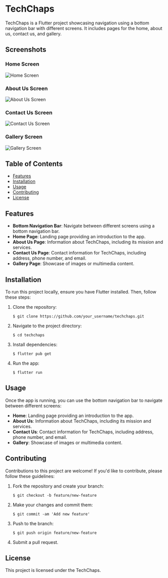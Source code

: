 # TechChaps

TechChaps is a Flutter project showcasing navigation using a bottom navigation bar with different screens. It includes pages for the home, about us, contact us, and gallery.

## Screenshots

### Home Screen
![Home Screen](screenshots/Home.png)

### About Us Screen
![About Us Screen](screenshots/About_us.png)

### Contact Us Screen
![Contact Us Screen](screenshots/Contact_us.png)

### Gallery Screen
![Gallery Screen](screenshots/Gallery.png)

## Table of Contents

- [Features](#features)
- [Installation](#installation)
- [Usage](#usage)
- [Contributing](#contributing)
- [License](#license)

## Features

- **Bottom Navigation Bar**: Navigate between different screens using a bottom navigation bar.
- **Home Page**: Landing page providing an introduction to the app.
- **About Us Page**: Information about TechChaps, including its mission and services.
- **Contact Us Page**: Contact information for TechChaps, including address, phone number, and email.
- **Gallery Page**: Showcase of images or multimedia content.

## Installation

To run this project locally, ensure you have Flutter installed. Then, follow these steps:

1. Clone the repository:

    ```
    $ git clone https://github.com/your_username/techchaps.git
    ```

2. Navigate to the project directory:

    ```
    $ cd techchaps
    ```

3. Install dependencies:

    ```
    $ flutter pub get
    ```

4. Run the app:

    ```
    $ flutter run
    ```

## Usage

Once the app is running, you can use the bottom navigation bar to navigate between different screens:

- **Home**: Landing page providing an introduction to the app.
- **About Us**: Information about TechChaps, including its mission and services.
- **Contact Us**: Contact information for TechChaps, including address, phone number, and email.
- **Gallery**: Showcase of images or multimedia content.

## Contributing

Contributions to this project are welcome! If you'd like to contribute, please follow these guidelines:

1. Fork the repository and create your branch:

    ```
    $ git checkout -b feature/new-feature
    ```

2. Make your changes and commit them:

    ```
    $ git commit -am 'Add new feature'
    ```

3. Push to the branch:

    ```
    $ git push origin feature/new-feature
    ```

4. Submit a pull request.

## License

This project is licensed under the TechChaps.

